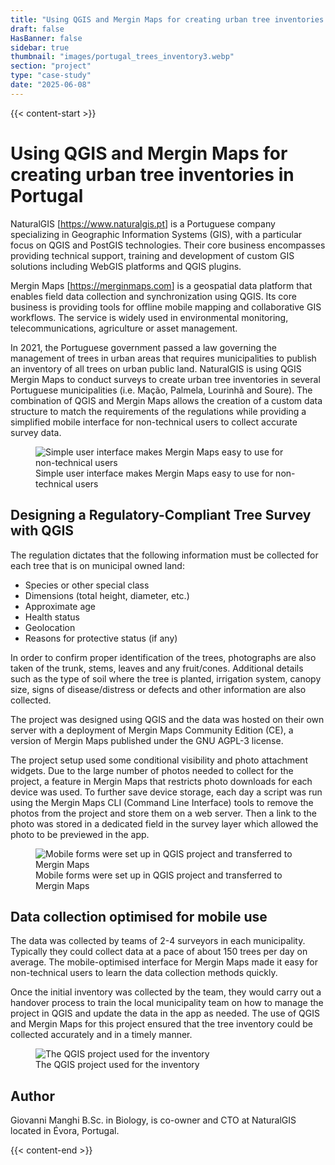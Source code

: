 ```yaml
---
title: "Using QGIS and Mergin Maps for creating urban tree inventories in Portugal"
draft: false
HasBanner: false
sidebar: true
thumbnail: "images/portugal_trees_inventory3.webp"
section: "project"
type: "case-study"
date: "2025-06-08"
---
```


{{< content-start >}}

# Using QGIS and Mergin Maps for creating urban tree inventories in Portugal

NaturalGIS \[<https://www.naturalgis.pt>\] is a Portuguese company specializing in Geographic Information Systems (GIS), 
with a particular focus on QGIS and PostGIS technologies. Their core business encompasses 
providing technical support, training and development of custom GIS solutions 
including WebGIS platforms and QGIS plugins.

Mergin Maps \[<https://merginmaps.com>\] is a geospatial data platform that enables field data collection 
and synchronization using QGIS. Its core business is providing tools for 
offline mobile mapping and collaborative GIS workflows. The service is widely used 
in environmental monitoring, telecommunications, agriculture or asset management.

In 2021, the Portuguese government passed a law governing the management of 
trees in urban areas that requires municipalities to publish an inventory of 
all trees on urban public land. NaturalGIS is using QGIS Mergin Maps to 
conduct surveys to create urban tree inventories 
in several Portuguese municipalities (i.e. Mação, Palmela, Lourinhã and Soure). 
The combination of QGIS and Mergin Maps allows the creation of a custom data 
structure to match the requirements of the regulations while providing a 
simplified mobile interface for non-technical users to collect accurate survey data.

<figure>
  <img src="../images/portugal_trees_inventory1.webp" class="align-right" alt="Simple user interface makes Mergin Maps easy to use for non-technical users" />
  <figcaption>Simple user interface makes Mergin Maps easy to use for non-technical users</figcaption>
</figure>

## Designing a Regulatory-Compliant Tree Survey with QGIS 

The regulation dictates that the following information must be collected for each tree that is on municipal owned land:

-   Species or other special class
-   Dimensions (total height, diameter, etc.)
-   Approximate age
-   Health status
-   Geolocation
-   Reasons for protective status (if any)

In order to confirm proper identification of the trees, photographs are also taken 
of the trunk, stems, leaves and any fruit/cones. Additional details such as the type 
of soil where the tree is planted, irrigation system, canopy size, signs of disease/distress 
or defects and other information are also collected.

The project was designed using QGIS and the data was hosted on their own server 
with a deployment of Mergin Maps Community Edition (CE), a version of Mergin Maps 
published under the GNU AGPL-3 license. 

The project setup used some conditional visibility and photo attachment widgets. Due to the large number
of photos needed to collect for the project, a feature in Mergin Maps that restricts photo 
downloads for each device was used. To further save device storage, each day a script was run using the 
Mergin Maps CLI (Command Line Interface) tools to remove the photos from the project and store them on a web server. 
Then a link to the photo was stored in a dedicated field in the survey layer 
which allowed the photo to be previewed in the app.

<figure>
  <img src="../images/portugal_trees_inventory2.webp" class="align-right" alt="Mobile forms were set up in QGIS project and transferred to Mergin Maps" />
  <figcaption>Mobile forms were set up in QGIS project and transferred to Mergin Maps</figcaption>
</figure>

## Data collection optimised for mobile use

The data was collected by teams of 2-4 surveyors in each municipality. 
Typically they could collect data at a pace of about 150 trees per day on average. 
The mobile-optimised interface for Mergin Maps made it easy for non-technical users to 
learn the data collection methods quickly.

Once the initial inventory was collected by the team, they would carry out a handover process 
to train the local municipality team on how to manage the project in QGIS and update the data in the app as needed.
The use of QGIS and Mergin Maps for this project ensured that the tree inventory could be 
collected accurately and in a timely manner.

<figure>
  <img src="../images/portugal_trees_inventory3.webp" class="align-right" alt="The QGIS project used for the inventory" />
  <figcaption>The QGIS project used for the inventory</figcaption>
</figure>

## Author

Giovanni Manghi B.Sc. in Biology, is co-owner and CTO at NaturalGIS located in Évora, Portugal.

{{< content-end >}}